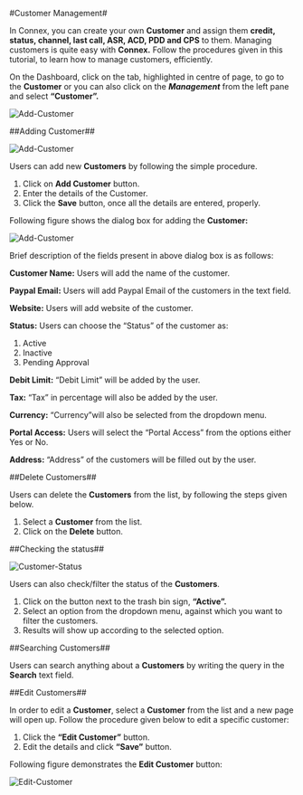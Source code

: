 #Customer Management#

In Connex, you can create your own **Customer** and assign them **credit, status, channel, last call, ASR, ACD, PDD and CPS** to them.
Managing customers is quite easy with **Connex.** Follow the procedures given in this tutorial, to learn how to manage customers, efficiently.

On the Dashboard, click on the tab, highlighted in centre of page, to go to the **Customer** or you can also click on the **_Management_** from the left pane and select **“Customer”.**

<img src="https://raw.githubusercontent.com/digipigeon/connexcs-user-docs/master/img/customer-dashboard-new.png" alt="Add-Customer"/>

##Adding Customer##

<img src="https://raw.githubusercontent.com/digipigeon/connexcs-user-docs/master/img/add-Customer-new.png" alt="Add-Customer"/>

Users can add new **Customers** by following the simple procedure.

1. Click on **Add Customer** button.
2. Enter the details of the Customer.
3. Click the **Save** button, once all the details are entered, properly.

Following figure shows the dialog box for adding the **Customer:**

<img src="https://raw.githubusercontent.com/digipigeon/connexcs-user-docs/master/img/add-customer.png" alt="Add-Customer"/>

Brief description of the fields present in above dialog box is as follows:

**Customer Name:** Users will add the name of the customer.

**Paypal Email:** Users will add Paypal Email of the customers in the text field.

**Website:** Users will add website of the customer.

**Status:** Users can choose the “Status” of the customer as:

1. Active
2. Inactive
3. Pending Approval

**Debit Limit:**  “Debit Limit” will be added by the user.

**Tax:**  “Tax” in percentage will also be added by the user.

**Currency:**  “Currency”will also be selected from the dropdown menu.

**Portal Access:**  Users will select the “Portal Access” from the options either Yes or No.

**Address:**  “Address” of the customers will be filled out by the user. 

##Delete Customers##

Users can delete the **Customers** from the list, by following the steps given below. 

1. Select a **Customer** from the list.
2.	Click on the **Delete** button.

##Checking the status##

<img src="https://raw.githubusercontent.com/digipigeon/connexcs-user-docs/master/img/customer-status.png" alt="Customer-Status"/>

Users can also check/filter the status of the **Customers**. 

1.	Click on the button next to the trash bin sign, **“Active”.**
2.	Select an option from the dropdown menu, against which you want to filter the customers.
3.	Results will show up according to the selected option.

##Searching Customers##

Users can search anything about a **Customers** by writing the query in the **Search** text field.

##Edit Customers##

In order to edit a **Customer**, select a **Customer** from the list and a new page will open up. Follow the procedure given below to edit a specific customer:

1.	Click the **“Edit Customer”** button.
2.	Edit the details and click **“Save”** button.

Following figure demonstrates the **Edit Customer** button:

<img src="https://raw.githubusercontent.com/digipigeon/connexcs-user-docs/master/img/edit-customer-new.png" alt="Edit-Customer"/>
